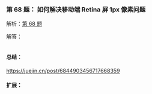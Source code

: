 ### 第 68 题： 如何解决移动端 Retina 屏 1px 像素问题

解析：[第 68 题](https://github.com/Advanced-Frontend/Daily-Interview-Question/issues/115)

解答：



```javascript

```

#### 总结：

https://juejin.cn/post/6844903456717668359

#### 扩展：



